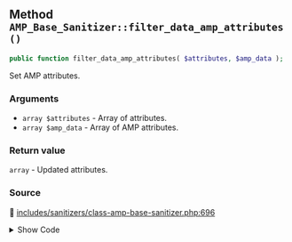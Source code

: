 ## Method `AMP_Base_Sanitizer::filter_data_amp_attributes()`

```php
public function filter_data_amp_attributes( $attributes, $amp_data );
```

Set AMP attributes.

### Arguments

* `array $attributes` - Array of attributes.
* `array $amp_data` - Array of AMP attributes.

### Return value

`array` - Updated attributes.

### Source

:link: [includes/sanitizers/class-amp-base-sanitizer.php:696](/includes/sanitizers/class-amp-base-sanitizer.php#L696-L704)

<details>
<summary>Show Code</summary>

```php
public function filter_data_amp_attributes( $attributes, $amp_data ) {
	if ( isset( $amp_data['layout'] ) ) {
		$attributes['data-amp-layout'] = $amp_data['layout'];
	}
	if ( isset( $amp_data['noloading'] ) ) {
		$attributes['data-amp-noloading'] = '';
	}
	return $attributes;
}
```

</details>
